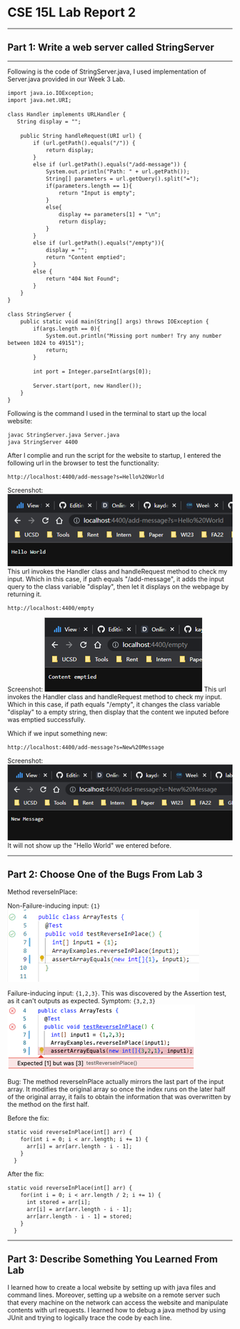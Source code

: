 # CSE 15L Lab Report 2
___
## Part 1: Write a web server called StringServer
___
Following is the code of StringServer.java, I used implementation of Server.java provided in our Week 3 Lab.
```
import java.io.IOException;
import java.net.URI;

class Handler implements URLHandler {
   String display = "";

    public String handleRequest(URI url) {
        if (url.getPath().equals("/")) {
            return display;
        } 
        else if (url.getPath().equals("/add-message")) {
            System.out.println("Path: " + url.getPath());
            String[] parameters = url.getQuery().split("=");
            if(parameters.length == 1){
                return "Input is empty";
            }
            else{
                display += parameters[1] + "\n";
                return display;
            }
        }
        else if (url.getPath().equals("/empty")){
            display = "";
            return "Content emptied";
        }
        else {
            return "404 Not Found";
        }
    }
}

class StringServer {
    public static void main(String[] args) throws IOException {
        if(args.length == 0){
            System.out.println("Missing port number! Try any number between 1024 to 49151");
            return;
        }

        int port = Integer.parseInt(args[0]);

        Server.start(port, new Handler());
    }
}
```

Following is the command I used in the terminal to start up the local website:
```
javac StringServer.java Server.java
java StringServer 4400
```

After I complie and run the script for the website to startup, I entered the following url in the browser to test the functionality:

```
http://localhost:4400/add-message?s=Hello%20World
```
Screenshot:
![part1img1](https://github.com/kayden-yan/cse15l-lab-reports/blob/main/image/lab2/part1img1(1).png?raw=true)
This url invokes the Handler class and handleRequest method to check my input. Which in this case, if path equals "/add-message", it adds the input query to the class variable "display", then let it displays on the webpage by returning it.

```
http://localhost:4400/empty
```
Screenshot:
![part1img2](https://github.com/kayden-yan/cse15l-lab-reports/blob/main/image/lab2/part1img2(1).png?raw=true)
This url invokes the Handler class and handleRequest method to check my input. Which in this case, if path equals "/empty", it changes the class variable "display" to a empty string, then display that the content we inputed before was emptied successfully.

Which if we input something new:
```
http://localhost:4400/add-message?s=New%20Message
```
Screenshot:
![part1img3](https://github.com/kayden-yan/cse15l-lab-reports/blob/main/image/lab2/part1img3.png?raw=true)
It will not show up the "Hello World" we entered before.
___
## Part 2: Choose One of the Bugs From Lab 3
Method reverseInPlace:

Non-Failure-inducing input: ```{1}```
![part2img2](https://github.com/kayden-yan/cse15l-lab-reports/blob/main/image/lab2/part2img2(3).png?raw=true)


Failure-inducing input: ```{1,2,3}```. This was discovered by the Assertion test, as it can't outputs as expected.
Symptom: ```{3,2,3}```
![part2img1](https://github.com/kayden-yan/cse15l-lab-reports/blob/main/image/lab2/part2img1.png?raw=true)

Bug: The method reverseInPlace actually mirrors the last part of the input array. It modifies the original array so once the index runs on the later half of the  original array, it fails to obtain the information that was overwritten by the method on the first half.

Before the fix:
```
static void reverseInPlace(int[] arr) {
    for(int i = 0; i < arr.length; i += 1) {
      arr[i] = arr[arr.length - i - 1];
    }
  }
```
After the fix:
```
static void reverseInPlace(int[] arr) {
    for(int i = 0; i < arr.length / 2; i += 1) {
      int stored = arr[i];
      arr[i] = arr[arr.length - i - 1];
      arr[arr.length - i - 1] = stored;
    }
  }
```

___
## Part 3: Describe Something You Learned From Lab
I learned how to create a local website by setting up with java files and command lines. Moreover, setting up a website on a remote server such that every machine on the network can access the website and manipulate contents with url requests. I learned how to debug a java method by using JUnit and trying to logically trace the code by each line. 

